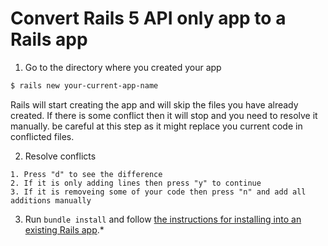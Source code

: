 # Convert Rails 5 API only app to a Rails app

1. Go to the directory where you created your app

```bash
$ rails new your-current-app-name
```

Rails will start creating the app and will skip the files you have already created. If there is some conflict then it will stop and you need to resolve it manually. be careful at this step as it might replace you current code in conflicted files.

2. Resolve conflicts

```
1. Press "d" to see the difference
2. If it is only adding lines then press "y" to continue
3. If it is removeing some of your code then press "n" and add all additions manually
```

3. Run `bundle install` and follow [the instructions for installing into an existing Rails app](../basics/installation-into-an-existing-rails-app.md).*
